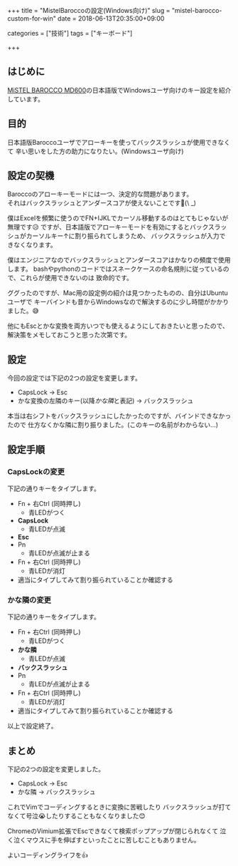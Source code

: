 +++
title = "MistelBaroccoの設定(Windows向け)"
slug = "mistel-barocco-custom-for-win"
date = 2018-06-13T20:35:00+09:00

categories = ["技術"]
tags = ["キーボード"]

+++

はじめに
--------------------------------------------------------------------------------

[MiSTEL BAROCCO MD600](https://amazon.co.jp/dp/B076DZ594P)の日本語版でWindowsユーザ向けのキー設定を紹介しています。


目的
--------------------------------------------------------------------------------

日本語版Baroccoユーザでアローキーを使ってバックスラッシュが使用できなくて
辛い思いをした方の助力になりたい。(Windowsユーザ向け)

設定の契機
--------------------------------------------------------------------------------

Baroccoのアローキーモードには一つ、決定的な問題があります。  
それはバックスラッシュとアンダースコアが使えないことです💢(\\ _)

僕はExcelを頻繁に使うのでFN+IJKLでカーソル移動するのはとてもじゃないが無理です😥
ですが、日本語版でアローキーモードを有効にするとバックスラッシュがカーソルキー↑に割り振られてしまうため、
バックスラッシュが入力できなくなります。

僕はエンジニアなのでバックスラッシュとアンダースコアはかなりの頻度で使用します。
bashやpythonのコードではスネークケースの命名規則に従っているので、これらが使用できないのは
致命的です。

ググったのですが、Mac用の設定例の紹介は見つかったものの、自分はUbuntuユーザで
キーバインドも昔からWindowsなので解決するのに少し時間がかかりました。😅

他にもEscとかな変換を両方いつでも使えるようにしておきたいと思ったので、
解決策をメモしておこうと思った次第です。

設定
--------------------------------------------------------------------------------

今回の設定では下記の2つの設定を変更します。

- CapsLock → Esc
- かな変換の左隣のキー(以降*かな隣*と表記) → バックスラッシュ

本当は右シフトをバックスラッシュにしたかったのですが、バインドできなかったので
仕方なくかな隣に割り振りました。(このキーの名前がわからない...)

設定手順
--------------------------------------------------------------------------------

### CapsLockの変更

下記の通りキーをタイプします。

- Fn + 右Ctrl (同時押し)
  - 青LEDがつく
- **CapsLock**
  - 青LEDが点滅
- **Esc**
- Pn
  - 青LEDが点滅が止まる
- Fn + 右Ctrl (同時押し)
  - 青LEDが消灯
- 適当にタイプしてみて割り振られていることか確認する

### かな隣の変更

下記の通りキーをタイプします。

- Fn + 右Ctrl (同時押し)
  - 青LEDがつく
- **かな隣**
  - 青LEDが点滅
- **バックスラッシュ**
- Pn
  - 青LEDが点滅が止まる
- Fn + 右Ctrl (同時押し)
  - 青LEDが消灯
- 適当にタイプしてみて割り振られていることか確認する

以上で設定終了。

まとめ
--------------------------------------------------------------------------------

下記の2つの設定を変更しました。

- CapsLock → Esc
- かな隣 → バックスラッシュ

これでVimでコーディングするときに変換に苦戦したり
バックスラッシュが打てなくて号泣😭したりすることもなくなりました😊

ChromeのVimium拡張でEscできなくて検索ポップアップが閉じられなくて
泣く泣くマウスに手を伸ばすといったことに苦しむこともありません。

よいコーディングライフを👍

